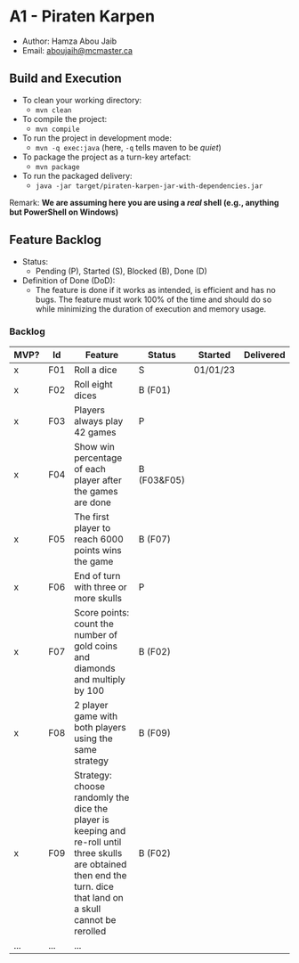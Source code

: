 # A1 - Piraten Karpen

  * Author: Hamza Abou Jaib
  * Email: aboujaih@mcmaster.ca

## Build and Execution

  * To clean your working directory:
    * `mvn clean`
  * To compile the project:
    * `mvn compile`
  * To run the project in development mode:
    * `mvn -q exec:java` (here, `-q` tells maven to be _quiet_)
  * To package the project as a turn-key artefact:
    * `mvn package`
  * To run the packaged delivery:
    * `java -jar target/piraten-karpen-jar-with-dependencies.jar` 

Remark: **We are assuming here you are using a _real_ shell (e.g., anything but PowerShell on Windows)**

## Feature Backlog

 * Status: 
   * Pending (P), Started (S), Blocked (B), Done (D)
 * Definition of Done (DoD):
   * The feature is done if it works as intended, is efficient and has no bugs. The feature must work 100% of the time and should do so while minimizing the duration of execution and memory usage.

### Backlog

| MVP? | Id  | Feature                                                                                                                                                              | Status  |  Started  | Delivered  |
|------|-----|----------------------------------------------------------------------------------------------------------------------------------------------------------------------|---------|-----------|------------|
| x   | F01 | Roll a dice                                                                                                                                                          |  S | 01/01/23 |            |
| x   | F02 | Roll eight dices                                                                                                                                                     |  B (F01) |   |
| x   | F03 | Players always play 42 games                                                                                                                                         |  P  |   |
| x   | F04 | Show win percentage of each player after the games are done                                                                                                          |  B (F03&F05)  |   |
| x   | F05 | The first player to reach 6000 points wins the game                                                                                                                  |  B (F07)  |   |
| x   | F06 | End of turn with three or more skulls                                                                                                                                | P | |
| x   | F07 | Score points: count the number of gold coins and diamonds and multiply by 100                                                                                        | B (F02) | |
| x   | F08 | 2 player game with both players using the same strategy                                                                                                              | B (F09) | |
| x   | F09 | Strategy: choose randomly the dice the player is keeping and re-roll until three skulls are obtained then end the turn. dice that land on a skull cannot be rerolled | B (F02) | |
| ... | ... | ...                                                                                                                                                                  |


